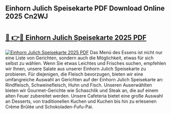 ## Einhorn Julich Speisekarte PDF Download Online 2025 Cn2WJ

# <h2><a href="http://gca52l.nevu.top/?p=Einhorn+Julich+Speisekarte">🔗 👉🔴 Einhorn Julich Speisekarte 2025 PDF</a></h2>

[![Einhorn Julich Speisekarte 2025 PDF](https://i.imgur.com/dBaPXMq.png)](http://gca52l.nevu.top/?p=Einhorn+Julich+Speisekarte)
Das Menü des Essens ist nicht nur eine Liste von Gerichten, sondern auch die Möglichkeit, etwas für sich selbst zu wählen. Wenn Sie etwas Leichtes und Frisches suchen, empfehlen wir Ihnen, unsere Salate aus unserer Einhorn Julich Speisekarte zu probieren. Für diejenigen, die Fleisch bevorzugen, bieten wir eine umfangreiche Auswahl an Gerichten auf der Einhorn Julich Speisekarte an: Rindfleisch, Schweinefleisch, Huhn und Fisch. Unseren Auserwählten bieten wir Gourmet-Gerichte wie Schaschlik und Steak an, die auf einem alten Feuer zubereitet werden. Unsere Cafeteria bietet eine große Auswahl an Desserts, von traditionellen Kuchen und Kuchen bis hin zu erlesenen Crème Brûlée und Schokoladen-Fufu-Pai.
